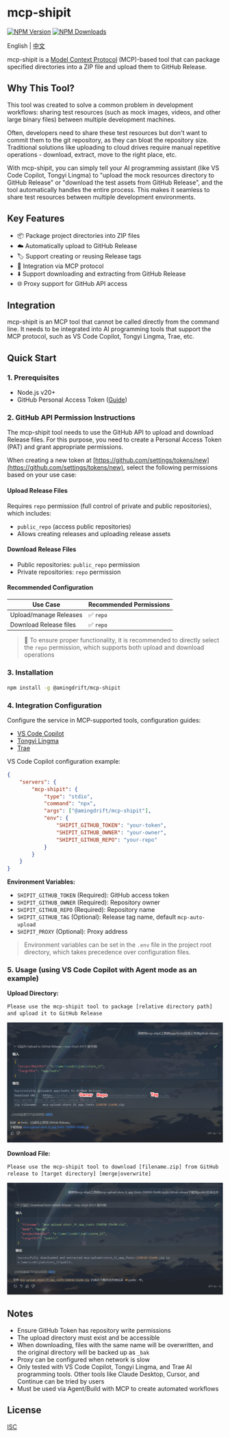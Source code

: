 # mcp-shipit

[![NPM Version](https://img.shields.io/npm/v/@amingdrift/mcp-shipit.svg)](https://npmjs.org/package/@amingdrift/mcp-shipit)
[![NPM Downloads](https://img.shields.io/npm/dm/@amingdrift/mcp-shipit.svg)](https://npmjs.org/package/@amingdrift/mcp-shipit)

English | [中文](README_zh-CN.md)

mcp-shipit is a [Model Context Protocol](https://modelcontextprotocol.io/introduction) (MCP)-based tool that can package specified directories into a ZIP file and upload them to GitHub Release.

## Why This Tool?

This tool was created to solve a common problem in development workflows: sharing test resources (such as mock images, videos, and other large binary files) between multiple development machines.

Often, developers need to share these test resources but don't want to commit them to the git repository, as they can bloat the repository size. Traditional solutions like uploading to cloud drives require manual repetitive operations - download, extract, move to the right place, etc.

With mcp-shipit, you can simply tell your AI programming assistant (like VS Code Copilot, Tongyi Lingma) to "upload the mock resources directory to GitHub Release" or "download the test assets from GitHub Release", and the tool automatically handles the entire process. This makes it seamless to share test resources between multiple development environments.

## Key Features

- 📦 Package project directories into ZIP files
- ☁️ Automatically upload to GitHub Release
- 🏷️ Support creating or reusing Release tags
- 🔌 Integration via MCP protocol
- ⬇️ Support downloading and extracting from GitHub Release
- 🌐 Proxy support for GitHub API access

## Integration

mcp-shipit is an MCP tool that cannot be called directly from the command line. It needs to be integrated into AI programming tools that support the MCP protocol, such as VS Code Copilot, Tongyi Lingma, Trae, etc.

## Quick Start

### 1. Prerequisites

- Node.js v20+
- GitHub Personal Access Token ([Guide](https://github.com/settings/tokens/new))

### 2. GitHub API Permission Instructions

The mcp-shipit tool needs to use the GitHub API to upload and download Release files. For this purpose, you need to create a Personal Access Token (PAT) and grant appropriate permissions.

When creating a new token at [https://github.com/settings/tokens/new](https://github.com/settings/tokens/new), select the following permissions based on your use case:

#### Upload Release Files

Requires `repo` permission (full control of private and public repositories), which includes:

- `public_repo` (access public repositories)
- Allows creating releases and uploading release assets

#### Download Release Files

- Public repositories: `public_repo` permission
- Private repositories: `repo` permission

#### Recommended Configuration

| Use Case               | Recommended Permissions |
| ---------------------- | ----------------------- |
| Upload/manage Releases | ✅ `repo`               |
| Download Release files | ✅ `repo`               |

> 📌 To ensure proper functionality, it is recommended to directly select the `repo` permission, which supports both upload and download operations

### 3. Installation

```bash
npm install -g @amingdrift/mcp-shipit
```

### 4. Integration Configuration

Configure the service in MCP-supported tools, configuration guides:

- [VS Code Copilot](https://vscode.js.cn/docs/copilot/customization/mcp-servers#_add-an-mcp-server)
- [Tongyi Lingma](https://help.aliyun.com/zh/lingma/user-guide/guide-for-using-mcp#d60f59f38ap5c)
- [Trae](https://docs.trae.ai/ide/model-context-protocol?_lang=zh#0b1e1b2c)

VS Code Copilot configuration example:

```json
{
    "servers": {
        "mcp-shipit": {
            "type": "stdio",
            "command": "npx",
            "args": ["@amingdrift/mcp-shipit"],
            "env": {
                "SHIPIT_GITHUB_TOKEN": "your-token",
                "SHIPIT_GITHUB_OWNER": "your-owner",
                "SHIPIT_GITHUB_REPO": "your-repo"
            }
        }
    }
}
```

**Environment Variables:**

- `SHIPIT_GITHUB_TOKEN` (Required): GitHub access token
- `SHIPIT_GITHUB_OWNER` (Required): Repository owner
- `SHIPIT_GITHUB_REPO` (Required): Repository name
- `SHIPIT_GITHUB_TAG` (Optional): Release tag name, default `mcp-auto-upload`
- `SHIPIT_PROXY` (Optional): Proxy address

> Environment variables can be set in the `.env` file in the project root directory, which takes precedence over configuration files.

### 5. Usage (using VS Code Copilot with Agent mode as an example)

**Upload Directory:**

```
Please use the mcp-shipit tool to package [relative directory path] and upload it to GitHub Release
```

![Upload Illustration](./doc/upload.png)

**Download File:**

```
Please use the mcp-shipit tool to download [filename.zip] from GitHub release to [target directory] [merge|overwrite]
```

![Download Illustration](./doc/download.png)

## Notes

- Ensure GitHub Token has repository write permissions
- The upload directory must exist and be accessible
- When downloading, files with the same name will be overwritten, and the original directory will be backed up as `_bak`
- Proxy can be configured when network is slow
- Only tested with VS Code Copilot, Tongyi Lingma, and Trae AI programming tools. Other tools like Claude Desktop, Cursor, and Continue can be tried by users
- Must be used via Agent/Build with MCP to create automated workflows

## License

[ISC](LICENSE)

